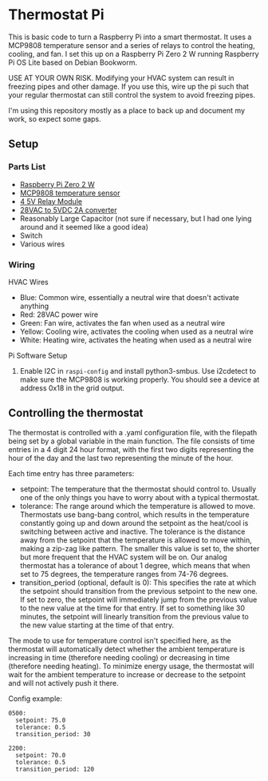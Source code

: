# Thermostat Pi

This is basic code to turn a Raspberry Pi into a smart thermostat.
It uses a MCP9808 temperature sensor and a series of relays to control the heating, cooling, and fan.
I set this up on a Raspberry Pi Zero 2 W running Raspberry Pi OS Lite based on Debian Bookworm.

USE AT YOUR OWN RISK.
Modifying your HVAC system can result in freezing pipes and other damage. 
If you use this, wire up the pi such that your regular thermostat can still control the system to avoid freezing pipes.

I'm using this repository mostly as a place to back up and document my work, so expect some gaps.

## Setup

### Parts List

- [Raspberry Pi Zero 2 W](https://www.raspberrypi.org/products/raspberry-pi-zero-2-w/)
- [MCP9808 temperature sensor](https://www.adafruit.com/product/1782)
- [4 5V Relay Module](https://www.amazon.com/SunFounder-Channel-Shield-Arduino-Raspberry/dp/B00E0NSORY/?th=1)
- [28VAC to 5VDC 2A converter](https://www.amazon.com/dp/B0BTSR2287?ref=ppx_yo2ov_dt_b_product_details&th=1)
- Reasonably Large Capacitor (not sure if necessary, but I had one lying around and it seemed like a good idea)
- Switch
- Various wires

### Wiring

HVAC Wires

- Blue: Common wire, essentially a neutral wire that doesn't activate anything
- Red: 28VAC power wire
- Green: Fan wire, activates the fan when used as a neutral wire
- Yellow: Cooling wire, activates the cooling when used as a neutral wire
- White: Heating wire, activates the heating when used as a neutral wire

Pi Software Setup

1. Enable I2C in `raspi-config` and install python3-smbus. 
Use i2cdetect to make sure the MCP9808 is working properly. 
You should see a device at address 0x18 in the grid output.

## Controlling the thermostat

The thermostat is controlled with a .yaml configuration file, with the filepath being set by a global variable in the main function.
The file consists of time entries in a 4 digit 24 hour format, with the first two digits representing the hour of the day and the last two representing the minute of the hour.

Each time entry has three parameters:
- setpoint: <temperature in fahrenheit>
  The temperature that the thermostat should control to.
  Usually one of the only things you have to worry about with a typical thermostat.
- tolerance: <temperature in fahrenheit>
  The range around which the temperature is allowed to move.
  Thermostats use bang-bang control, which results in the temperature constantly going up and down around the setpoint as the heat/cool is switching between active and inactive.
  The tolerance is the distance away from the setpoint that the temperature is allowed to move within, making a zip-zag like pattern.
  The smaller this value is set to, the shorter but more frequent that the HVAC system will be on.
  Our analog thermostat has a tolerance of about 1 degree, which means that when set to 75 degrees, the temperature ranges from 74-76 degrees.
- transition_period (optional, default is 0): <integer value of time in minutes>
  This specifies the rate at which the setpoint should transition from the previous setpoint to the new one.
  If set to zero, the setpoint will immediately jump from the previous value to the new value at the time for that entry.
  If set to something like 30 minutes, the setpoint will linearly transition from the previous value to the new value starting at the time of that entry.

The mode to use for temperature control isn't specified here, as the thermostat will automatically detect whether the ambient temperature is increasing in time (therefore needing cooling) or decreasing in time (therefore needing heating).
To minimize energy usage, the thermostat will wait for the ambient temperature to increase or decrease to the setpoint and will not actively push it there.

Config example:
```
0500:
  setpoint: 75.0
  tolerance: 0.5
  transition_period: 30

2200:
  setpoint: 70.0
  tolerance: 0.5
  transition_period: 120
```
